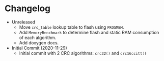 # Changelog

* Unreleased
    * Move `crc_table` lookup table to flash using `PROGMEM`.
    * Add `MemoryBenchmark` to determine flash and static RAM consumption of
      each algorithm.
    * Add doxygen docs.
* Initial Commit (2020-11-29)
    * Initial commit with 2 CRC algorithms: `crc32()` and `crc16ccitt()`

